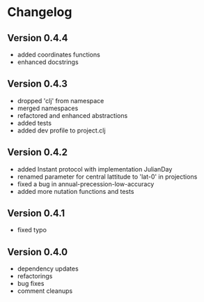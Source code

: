 Changelog
=========

Version 0.4.4
-------------
* added coordinates functions
* enhanced docstrings


Version 0.4.3
-------------
* dropped 'clj' from namespace
* merged namespaces
* refactored and enhanced abstractions
* added tests
* added dev profile to project.clj

Version 0.4.2
-------------
* added Instant protocol with implementation JulianDay
* renamed parameter for central lattitude to 'lat-0' in projections
* fixed a bug in annual-precession-low-accuracy
* added more nutation functions and tests

Version 0.4.1
-------------
* fixed typo

Version 0.4.0
-------------
* dependency updates
* refactorings
* bug fixes
* comment cleanups
